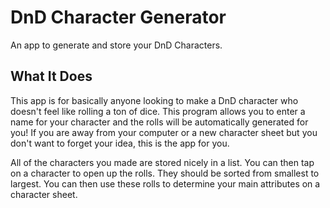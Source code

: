 # DnD Character Generator

An app to generate and store your DnD Characters.

## What It Does

This app is for basically anyone looking to make a DnD character who doesn't feel like rolling a ton of dice. This program allows you to enter a name for your character and the rolls will be automatically generated for you! If you are away from your computer or a new character sheet but you don't want to forget your idea, this is the app for you.


All of the characters you made are stored nicely in a list. You can then tap on a character to open up the rolls. They should be sorted from smallest to largest. You can then use these rolls to determine your main attributes on a character sheet.

